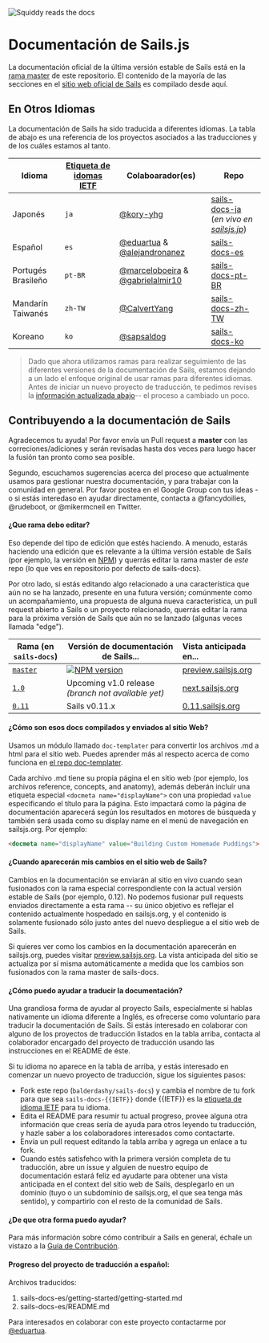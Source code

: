 ![Squiddy reads the docs](http://sailsjs.org/images/squidford_swimming.png)

# Documentación de Sails.js

La documentación oficial de la última versión estable de Sails está en la [rama master](https://github.com/balderdashy/sails-docs) de este repositorio. El contenido de la mayoría de las secciones en el [sitio web oficial  de Sails](http://sailsjs.org) es compilado desde aquí.


## En Otros Idiomas

La documentación de Sails ha sido traducida a diferentes idiomas. La tabla de abajo es una referencia de los proyectos asociados a las traducciones y de los cuáles estamos al tanto.

| Idioma                     | [Etiqueta de idomas IETF](https://en.wikipedia.org/wiki/IETF_language_tag)  | Colaboarador(es)        | Repo                               |
| ---------------------------- | ------- | ------------------ | ---------------------------------- |
| Japonés                     | `ja`    | [@kory-yhg](https://github.com/kory-yhg)      | [sails-docs-ja](https://github.com/balderdashy/sails-docs/tree/ja) <br/>(_en vivo en [sailsjs.jp](http://sailsjs.jp)_)
| Español                      | `es`    | [@eduartua](https://github.com/eduartua/) & [@alejandronanez](https://github.com/alejandronanez)   | [sails-docs-es](https://github.com/eduartua/sails-docs-es)
| Portugés Brasileño         | `pt-BR` | [@marceloboeira](https://github.com/marceloboeira) & [@gabrielalmir10](https://github.com/gabrielalmir10)   | [sails-docs-pt-BR](https://github.com/balderdashy/sails-docs/tree/pt-BR)
| Mandarín Taiwanés           | `zh-TW` | [@CalvertYang](https://github.com/CalvertYang)   | [sails-docs-zh-TW](https://github.com/balderdashy/sails-docs/tree/zh-TW)
| Koreano                       | `ko`    | [@sapsaldog](https://github.com/sapsaldog)   | [sails-docs-ko](https://github.com/balderdashy/sails-docs/tree/ko)

> Dado que ahora utilizamos ramas para realizar seguimiento de las diferentes versiones de la documentación de Sails, estamos dejando a un lado el enfoque original de usar ramas para diferentes idiomas. Antes de iniciar un nuevo proyecto de traducción, te pedimos revises la [información actualizada abajo](#como-puedo-ayudar-a-traducir-la-documentación)-- el proceso a cambiado un poco.



## Contribuyendo a la documentación de Sails

Agradecemos tu ayuda!  Por favor envía un Pull request a **master** con las correciones/adiciones y serán revisadas hasta dos veces para luego hacer la fusión tan pronto como sea posible.

Segundo, escuchamos sugerencias acerca del proceso que actualmente usamos para gestionar nuestra documentación, y para trabajar con la comunidad en general.  Por favor postea en el Google Group con tus ideas - o si estás interedaso en ayudar directamente, contacta a @fancydoilies, @rudeboot, or @mikermcneil en Twitter.

#### ¿Que rama debo editar?

Eso depende del tipo de edición que estés haciendo.  A menudo, estarás haciendo una edición que es relevante a la última versión estable de Sails (por ejemplo, la versión en [NPM](npmjs.org/package/sails)) y querrás editar la rama master de _este_ repo (lo que ves en repositorio por defecto de sails-docs).

Por otro lado, si estás editando algo relacionado a una característica que aún no se ha lanzado, presente en una futura versión; comúnmente como un acompañamiento, una propuesta de alguna nueva característica, un pull request abierto a Sails o un proyecto relacionado, querrás editar la rama para la próxima versión de Sails que aún no se lanzado (algunas veces llamada "edge").


| Rama (en `sails-docs`)                    | Versión de documentación de Sails...                                   | Vista anticipada en...      |
|-------------------------------------------------------------------------------------|------------------------|:-------------------|
| [`master`](https://github.com/balderdashy/sails-docs/tree/master) | [![NPM version](https://badge.fury.io/js/sails.png)](http://badge.fury.io/js/sails) | [preview.sailsjs.org](http://preview.sailsjs.org)
| [`1.0`](https://github.com/balderdashy/sails-docs/tree/1.0) | Upcoming v1.0 release _(branch not available yet)_           | [next.sailsjs.org](http://next.sailsjs.org)
| [`0.11`](https://github.com/balderdashy/sails-docs/tree/0.11) | Sails v0.11.x           | [0.11.sailsjs.org](http://0.11.sailsjs.org)


#### ¿Cómo son esos docs compilados y enviados al sitio Web?

Usamos un módulo llamado `doc-templater` para convertir los archivos .md a html para el sitio web. Puedes aprender más al respecto acerca de como funciona en [el repo doc-templater](https://github.com/uncletammy/doc-templater).

Cada archivo .md tiene su propia página el en sitio web (por ejemplo, los archivos reference, concepts, and anatomy), además deberán incluir una etiqueta especial `<docmeta name="displayName">` con una propiedad `value` especificando el título para la página.  Esto impactará como la página de documentación aparecerá según los resultados en motores de búsqueda y también será usada como su display name en el menú de navegación en sailsjs.org.  Por ejemplo:

```markdown
<docmeta name="displayName" value="Building Custom Homemade Puddings">
```

#### ¿Cuando aparecerán mis cambios en el sitio web de Sails?

Cambios en la documentación se enviarán al sitio en vivo cuando sean fusionados con la rama especial correspondiente con la actual versión estable de Sails (por ejemplo, 0.12). No podemos fusionar pull requests enviados directamente a esta rama -- su único objetivo es reflejar el contenido actualmente hospedado en sailsjs.org, y el contenido is solamente fusionado sólo justo antes del nuevo despliegue a el sitio web de Sails.

Si quieres ver como los cambios en la documentación aparecerán en sailsjs.org, puedes visitar [preview.sailsjs.org](http://preview.sailsjs.org). La vista anticipada del sitio se actualiza por sí misma automáticamente a medida que los cambios son fusionados con la rama master de sails-docs.


#### ¿Cómo puedo ayudar a traducir la documentación?

Una grandiosa forma de ayudar al proyecto Sails, especialmente si hablas nativamente un idioma diferente a Inglés, es ofrecerse como voluntario para traducir la documentación de Sails.  Si estás interesado en colaborar con alguno de los proyectos de traducción listados en la tabla arriba, contacta al colaborador encargado del proyecto de traducción usando las instrucciones en el README de éste.

Si tu idioma no aparece en la tabla de arriba, y estás interesado en comenzar un nuevo proyecto de traducción, sigue los siguientes pasos:

+ Fork este repo (`balderdashy/sails-docs`) y cambia el nombre de tu fork para que sea `sails-docs-{{IETF}}` donde {{IETF}} es la [etiqueta de idioma IETF](https://en.wikipedia.org/wiki/IETF_language_tag) para tu idioma.
+ Edita el README para resumir tu actual progreso, provee alguna otra información que creas sería de ayuda para otros leyendo tu traducción, y hazle saber a los colaboradores interesados como contactarte.
+ Envía un pull request editando la tabla arriba y agrega un enlace a tu fork.
+ Cuando estés satisfehco with la primera versión completa de tu traducción, abre un issue y alguien de nuestro equipo de documentación estará feliz ed ayudarte para obtener una vista anticipada en el context del sitio web de Sails, desplegarlo en un dominio (tuyo o un subdominio de sailsjs.org, el que sea tenga más sentido), y compartirlo con el resto de la comunidad de Sails.


#### ¿De que otra forma puedo ayudar?

Para más información sobre cómo contribuir a Sails en general, échale un vistazo a la [Guía de Contribución](https://github.com/balderdashy/sails/blob/master/CONTRIBUTING.md).

#### Progreso del proyecto de traducción a español:
Archivos traducidos:
1. sails-docs-es/getting-started/getting-started.md
2. sails-docs-es/README.md

Para interesados en colaborar con este proyecto contactarme por [@eduartua](https://twitter.com/eduartua).